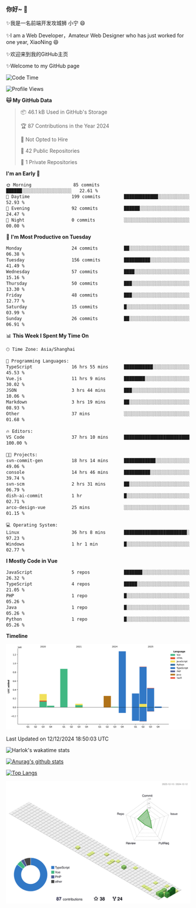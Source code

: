 ### 你好~  👋

✨我是一名前端开发攻城狮 小宁 😄

✨I am a Web Developer，Amateur Web Designer who has just worked for one year, XiaoNing 😄

✨欢迎来到我的GitHub主页

✨Welcome to my GitHub page
<!--
**7148505/7148505** is a ✨ _special_ ✨ repository because its `README.md` (this file) appears on your GitHub profile.

Here are some ideas to get you started:

- 🔭 I’m currently working on ...
- 🌱 I’m currently learning ...
- 👯 I’m looking to collaborate on ...
- 🤔 I’m looking for help with ...
- 💬 Ask me about ...
- 📫 How to reach me: ...
- 😄 Pronouns: ...
- ⚡ Fun fact: ...
-->

<!--START_SECTION:waka-->
![Code Time](http://img.shields.io/badge/Code%20Time-2%2C497%20hrs%2055%20mins-blue)

![Profile Views](http://img.shields.io/badge/Profile%20Views-15-blue)

**🐱 My GitHub Data** 

> 📦 46.1 kB Used in GitHub's Storage 
 > 
> 🏆 87 Contributions in the Year 2024
 > 
> 🚫 Not Opted to Hire
 > 
> 📜 42 Public Repositories 
 > 
> 🔑 1 Private Repositories 
 > 
**I'm an Early 🐤** 

```text
🌞 Morning                85 commits          ██████░░░░░░░░░░░░░░░░░░░   22.61 % 
🌆 Daytime                199 commits         █████████████░░░░░░░░░░░░   52.93 % 
🌃 Evening                92 commits          ██████░░░░░░░░░░░░░░░░░░░   24.47 % 
🌙 Night                  0 commits           ░░░░░░░░░░░░░░░░░░░░░░░░░   00.00 % 
```
📅 **I'm Most Productive on Tuesday** 

```text
Monday                   24 commits          ██░░░░░░░░░░░░░░░░░░░░░░░   06.38 % 
Tuesday                  156 commits         ██████████░░░░░░░░░░░░░░░   41.49 % 
Wednesday                57 commits          ████░░░░░░░░░░░░░░░░░░░░░   15.16 % 
Thursday                 50 commits          ███░░░░░░░░░░░░░░░░░░░░░░   13.30 % 
Friday                   48 commits          ███░░░░░░░░░░░░░░░░░░░░░░   12.77 % 
Saturday                 15 commits          █░░░░░░░░░░░░░░░░░░░░░░░░   03.99 % 
Sunday                   26 commits          ██░░░░░░░░░░░░░░░░░░░░░░░   06.91 % 
```


📊 **This Week I Spent My Time On** 

```text
🕑︎ Time Zone: Asia/Shanghai

💬 Programming Languages: 
TypeScript               16 hrs 55 mins      ███████████░░░░░░░░░░░░░░   45.53 % 
Vue.js                   11 hrs 9 mins       ████████░░░░░░░░░░░░░░░░░   30.02 % 
JSON                     3 hrs 44 mins       ███░░░░░░░░░░░░░░░░░░░░░░   10.06 % 
Markdown                 3 hrs 19 mins       ██░░░░░░░░░░░░░░░░░░░░░░░   08.93 % 
Other                    37 mins             ░░░░░░░░░░░░░░░░░░░░░░░░░   01.68 % 

🔥 Editors: 
VS Code                  37 hrs 10 mins      █████████████████████████   100.00 % 

🐱‍💻 Projects: 
svn-commit-gen           18 hrs 14 mins      ████████████░░░░░░░░░░░░░   49.06 % 
console                  14 hrs 46 mins      ██████████░░░░░░░░░░░░░░░   39.74 % 
svn-scm                  2 hrs 31 mins       ██░░░░░░░░░░░░░░░░░░░░░░░   06.79 % 
dish-ai-commit           1 hr                █░░░░░░░░░░░░░░░░░░░░░░░░   02.71 % 
arco-design-vue          25 mins             ░░░░░░░░░░░░░░░░░░░░░░░░░   01.15 % 

💻 Operating System: 
Linux                    36 hrs 8 mins       ████████████████████████░   97.23 % 
Windows                  1 hr 1 min          █░░░░░░░░░░░░░░░░░░░░░░░░   02.77 % 
```

**I Mostly Code in Vue** 

```text
JavaScript               5 repos             ███████░░░░░░░░░░░░░░░░░░   26.32 % 
TypeScript               4 repos             █████░░░░░░░░░░░░░░░░░░░░   21.05 % 
PHP                      1 repo              █░░░░░░░░░░░░░░░░░░░░░░░░   05.26 % 
Java                     1 repo              █░░░░░░░░░░░░░░░░░░░░░░░░   05.26 % 
Python                   1 repo              █░░░░░░░░░░░░░░░░░░░░░░░░   05.26 % 
```



**Timeline**

![Lines of Code chart](https://raw.githubusercontent.com/littleCareless/littleCareless/master/assets/bar_graph.png)


 Last Updated on 12/12/2024 18:50:03 UTC
<!--END_SECTION:waka-->
![Harlok's wakatime stats](https://github-readme-stats.vercel.app/api/wakatime?username=littleCareless)

[![Anurag's github stats](https://github-readme-stats.vercel.app/api?username=littleCareless)](https://github.com/anuraghazra/github-readme-stats)

[![Top Langs](https://github-readme-stats.vercel.app/api/top-langs/?username=littleCareless&layout=compact)](https://github.com/anuraghazra/github-readme-stats)

![](./profile-3d-contrib/profile-green-animate.svg)